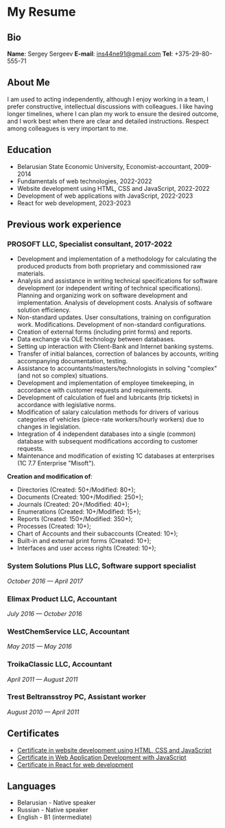 # My Resume

## Bio

**Name**: Sergey Sergeev
**E-mail**: ins44ne91@gmail.com
**Tel**: +375-29-80-555-71

## About Me

I am used to acting independently, although I enjoy working in a team, I prefer constructive, intellectual discussions with colleagues. I like having longer timelines, where I can plan my work to ensure the desired outcome, and I work best when there are clear and detailed instructions. Respect among colleagues is very important to me.

## Education

- Belarusian State Economic University, Economist-accountant, 2009-2014
- Fundamentals of web technologies, 2022-2022
- Website development using HTML, CSS and JavaScript, 2022-2022
- Development of web applications with JavaScript, 2022-2023
- React for web development, 2023-2023

## Previous work experience

### PROSOFT LLC, Specialist consultant, 2017-2022

- Development and implementation of a methodology for calculating the produced products from both proprietary and commissioned raw materials.
- Analysis and assistance in writing technical specifications for software development (or independent writing of technical specifications). Planning and organizing work on software development and implementation. Analysis of development costs. Analysis of software solution efficiency.
- Non-standard updates. User consultations, training on configuration work. Modifications. Development of non-standard configurations.
- Creation of external forms (including print forms) and reports.
- Data exchange via OLE technology between databases.
- Setting up interaction with Client-Bank and Internet banking systems.
- Transfer of initial balances, correction of balances by accounts, writing accompanying documentation, testing.
- Assistance to accountants/masters/technologists in solving "complex" (and not so complex) situations.
- Development and implementation of employee timekeeping, in accordance with customer requests and requirements.
- Development of calculation of fuel and lubricants (trip tickets) in accordance with legislative norms.
- Modification of salary calculation methods for drivers of various categories of vehicles (piece-rate workers/hourly workers) due to changes in legislation.
- Integration of 4 independent databases into a single (common) database with subsequent modifications according to customer requests.
- Maintenance and modification of existing 1C databases at enterprises (1C 7.7 Enterprise "Misoft").

**Creation and modification of**:

- Directories (Created: 50+/Modified: 80+);
- Documents (Created: 100+/Modified: 250+);
- Journals (Created: 20+/Modified: 40+);
- Enumerations (Created: 10+/Modified: 15+);
- Reports (Created: 150+/Modified: 350+);
- Processes (Created: 10+);
- Chart of Accounts and their subaccounts (Created: 10+);
- Built-in and external print forms (Created: 10+);
- Interfaces and user access rights (Created: 10+);

### System Solutions Plus LLC, Software support specialist

_October 2016 — April 2017_

### Elimax Product LLC, Accountant

_July 2016 — October 2016_

### WestChemService LLC, Accountant

_May 2015 — May 2016_

### TroikaClassic LLC, Accountant

_April 2011 — August 2011_

### Trest Beltransstroy PC, Assistant worker

_August 2010 — April 2011_

## Certificates

- [Certificate in website development using HTML, CSS and JavaScript](https://drive.google.com/file/d/15-zI6ajUe1Kjf7JwM8sBmtQWNITaYLdk/view?usp=sharing)
- [Certificate in Web Application Development with JavaScript](https://drive.google.com/file/d/1FGe1VKMJlnohQAKgwhSANqoV_mFX-glI/view?usp=sharing)
- [Certificate in React for web development](https://drive.google.com/file/d/1Tylh1ej5MV8dVwr2BgQkwJHpHhE46gS1/view?usp=sharing)

## Languages

- Belarusian - Native speaker
- Russian - Native speaker
- English - B1 (intermediate)
